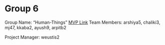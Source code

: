 # Group 6
Group Name: “Human-Things”
[MVP Link](https://docs.google.com/document/d/1SRzvi_ZN4UmQAOoBmgaFGbRX6Rvxe7-EreHQPB_RK-g/edit)
Team Members: 	arshiya5, chaliki3, mj47, kkaba2, ayush9, arpitb2


Project Manager: weustis2

